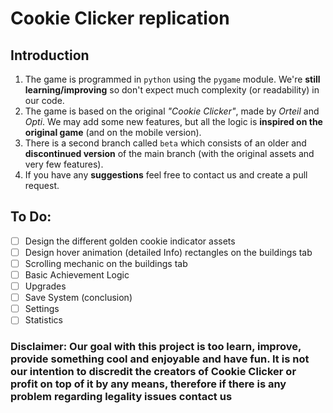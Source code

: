 # Cookie Clicker replication

## Introduction

1. The game is programmed in `python` using the `pygame` module. We're **still learning/improving** so don't expect much complexity (or readability) in our code.
2. The game is based on the original *"Cookie Clicker"*, made by *Orteil* and *Opti*. We may add some new features, but all the logic is **inspired on the original game** (and on the mobile version).
3. There is a second branch called `beta` which consists of an older and **discontinued version** of the main branch (with the original assets and very few features).
4. If you have any **suggestions** feel free to contact us and create a pull request.


## To Do:
- [ ] Design the different golden cookie indicator assets
- [ ] Design hover animation (detailed Info) rectangles on the buildings tab
- [ ] Scrolling mechanic on the buildings tab
- [ ] Basic Achievement Logic
- [ ] Upgrades
- [ ] Save System (conclusion)
- [ ] Settings
- [ ] Statistics

### Disclaimer: Our goal with this project is too learn, improve, provide something cool and enjoyable and have fun. It is not our intention to discredit the creators of Cookie Clicker or profit on top of it by any means, therefore if there is any problem regarding legality issues contact us
